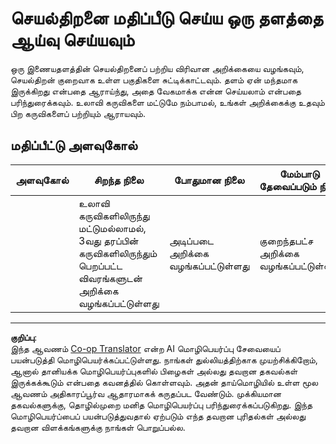 <!--
CO_OP_TRANSLATOR_METADATA:
{
  "original_hash": "fc09b0fb314a5ab0507ba99216e6a843",
  "translation_date": "2025-10-11T12:19:22+00:00",
  "source_file": "5-browser-extension/3-background-tasks-and-performance/assignment.md",
  "language_code": "ta"
}
-->
# செயல்திறனை மதிப்பீடு செய்ய ஒரு தளத்தை ஆய்வு செய்யவும்

ஒரு இணையதளத்தின் செயல்திறனைப் பற்றிய விரிவான அறிக்கையை வழங்கவும், செயல்திறன் குறைவாக உள்ள பகுதிகளை சுட்டிக்காட்டவும். தளம் ஏன் மந்தமாக இருக்கிறது என்பதை ஆராய்ந்து, அதை வேகமாக்க என்ன செய்யலாம் என்பதை பரிந்துரைக்கவும். உலாவி கருவிகளை மட்டுமே நம்பாமல், உங்கள் அறிக்கைக்கு உதவும் பிற கருவிகளைப் பற்றியும் ஆராயவும்.

## மதிப்பீட்டு அளவுகோல்

| அளவுகோல் | சிறந்த நிலை                                                                                                  | போதுமான நிலை               | மேம்பாடு தேவைப்படும் நிலை       |
| -------- | ---------------------------------------------------------------------------------------------------------- | --------------------------- | ----------------------------- |
|          | உலாவி கருவிகளிலிருந்து மட்டுமல்லாமல், 3வது தரப்பின் கருவிகளிலிருந்தும் பெறப்பட்ட விவரங்களுடன் அறிக்கை வழங்கப்பட்டுள்ளது | அடிப்படை அறிக்கை வழங்கப்பட்டுள்ளது | குறைந்தபட்ச அறிக்கை வழங்கப்பட்டுள்ளது |

---

**குறிப்பு**:  
இந்த ஆவணம் [Co-op Translator](https://github.com/Azure/co-op-translator) என்ற AI மொழிபெயர்ப்பு சேவையைப் பயன்படுத்தி மொழிபெயர்க்கப்பட்டுள்ளது. நாங்கள் துல்லியத்திற்காக முயற்சிக்கிறோம், ஆனால் தானியக்க மொழிபெயர்ப்புகளில் பிழைகள் அல்லது தவறான தகவல்கள் இருக்கக்கூடும் என்பதை கவனத்தில் கொள்ளவும். அதன் தாய்மொழியில் உள்ள மூல ஆவணம் அதிகாரப்பூர்வ ஆதாரமாகக் கருதப்பட வேண்டும். முக்கியமான தகவல்களுக்கு, தொழில்முறை மனித மொழிபெயர்ப்பு பரிந்துரைக்கப்படுகிறது. இந்த மொழிபெயர்ப்பைப் பயன்படுத்துவதால் ஏற்படும் எந்த தவறான புரிதல்கள் அல்லது தவறான விளக்கங்களுக்கு நாங்கள் பொறுப்பல்ல.